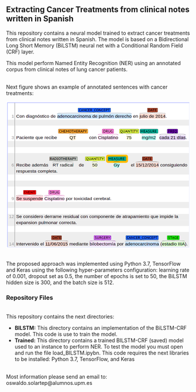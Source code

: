 <h2> Extracting Cancer Treatments from clinical notes written in Spanish</h2>
This repository contains a neural model trained to extract cancer treatments from clinical notes written in Spanish. The model is based on a Bidirectional Long Short Memory (BiLSTM) neural net with a Conditional Random Field (CRF) layer. <br>

This model perform Named Entity Recognition (NER) using an annotated corpus from clinical notes of lung cancer patients. <br> <br>

Next figure shows an example of  annotated sentences with cancer treatments:
<center> <img src="img/treatments.png" width="700" height="400"> </center>
<br> 

The proposed approach was implemented using Python 3.7, TensorFlow and Keras using the following hyper-parameters configuration: learning rate of 0.001, dropout set as 0.5, the number of epochs is set to  50, the BiLSTM hidden size is 300, and the batch size is 512.
<br>
<H3>Repository Files</H3>
<br>
This repository contains the next directories:

<ul>
    <li><strong>BILSTM:</strong>   This directory contains an implementation of the  BiLSTM-CRF model. This code is use to train the model.  </li> 
    <li><strong>Trained:</strong> This directory contains a trained BILSTM-CRF (saved) model used to an instance to perform NER. To test the model you must open and run the file load_BILSTM.ipybn. This code requires the next libraries to be installed: Python 3.7, TensorFlow, and Keras </li>    
         
</ul>
<br>
Most information please send an email to: oswaldo.solartep@alumnos.upm.es
